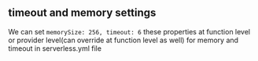 ## timeout and memory settings
We can set `memorySize: 256, timeout: 6` these properties at function level
or provider level(can override at function level as well) for memory and timeout
in serverless.yml file

